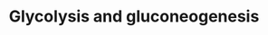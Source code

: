 ---
annotations:
- id: PW:0000025
  parent: classic metabolic pathway
  type: Pathway Ontology
  value: glycolysis/gluconeogenesis pathway
authors:
- Kdahlquist
- MaintBot
- N.Fidelman
- Egonw
- Christine Chichester
- L Dupuis
- DeSl
- Eweitz
description: ''
last-edited: 2021-05-16
organisms:
- Drosophila melanogaster
redirect_from:
- /index.php/Pathway:WP144
- /instance/WP144
revision: null
schema-jsonld:
- '@context': https://schema.org/
  '@id': https://wikipathways.github.io/pathways/WP144.html
  '@type': Dataset
  creator:
    '@type': Organization
    name: WikiPathways
  description: ''
  keywords:
  - 2-Phosphoglyceric acid
  - 3-Phosphoglyceric acid
  - ALDOB
  - ALDOC
  - Acetyl-CoA
  - Ald
  - CG10924
  - CG11876
  - CG1516
  - CG5261
  - CG5362
  - CG7430
  - CG7998
  - Dihydroxyacetone Phosphate
  - ENO1B
  - ENO2
  - ENO3
  - Eno
  - FBP2
  - Fructose-1,6-biphosphate
  - Fructose-6-phosphate
  - G6PC
  - GAPD
  - GAPDH
  - GAPDHS
  - Glucose
  - Glucose-6-phosphate
  - Glyceraldehyde-3-phosphate
  - Glyceric acid 1,3-biphosphate
  - Got1
  - Got2
  - HK3
  - Hex-A
  - Hex-C
  - Hex-t2
  - ImpL3
  - L-Aspartic acid
  - LDHAL6B
  - LDHB
  - LDHC
  - Lactate
  - Malate
  - Oxalacetic acid
  - PDHA2
  - PDHX
  - PFKL
  - PFKM
  - PGK2
  - PKLR
  - Pfk
  - Pgi
  - Pgk
  - Pglym78
  - Pglym87
  - Phosphoenolpyruvate
  - PyK
  - Pyruvic acid
  - Tpi
  - fbp
  - l(1)G0334
  license: CC0
  name: Glycolysis and gluconeogenesis
seo: CreativeWork
title: Glycolysis and gluconeogenesis
wpid: WP144
---